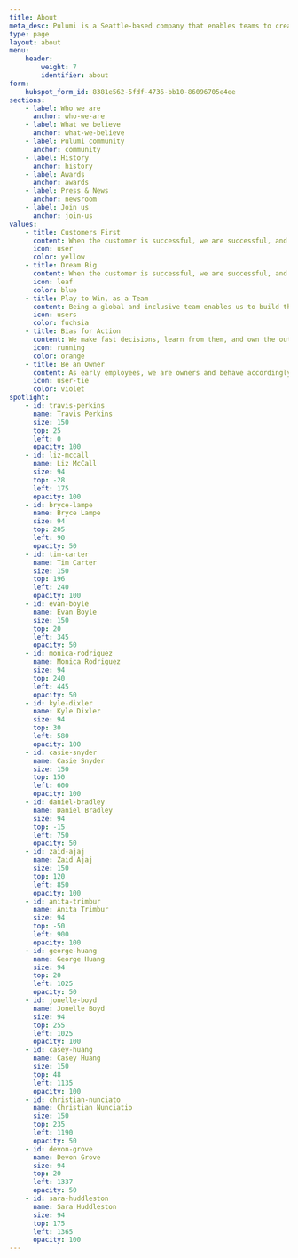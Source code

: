 ```yaml
---
title: About
meta_desc: Pulumi is a Seattle-based company that enables teams to create, deploy, and manage modern cloud applications and infrastructure.
type: page
layout: about
menu:
    header:
        weight: 7
        identifier: about
form:
    hubspot_form_id: 8381e562-5fdf-4736-bb10-86096705e4ee
sections:
    - label: Who we are
      anchor: who-we-are
    - label: What we believe
      anchor: what-we-believe
    - label: Pulumi community
      anchor: community
    - label: History
      anchor: history
    - label: Awards
      anchor: awards
    - label: Press & News
      anchor: newsroom
    - label: Join us
      anchor: join-us
values:
    - title: Customers First
      content: When the customer is successful, we are successful, and we always treat our customers’ success as our highest priority. We wear our customers’ shoes to understand the world from their perspective and build experiences to delight them.
      icon: user
      color: yellow
    - title: Dream Big
      content: When the customer is successful, we are successful, and we always treat our customers’ success as our highest priority. We wear our customers’ shoes to understand the world from their perspective and build experiences to delight them.
      icon: leaf
      color: blue
    - title: Play to Win, as a Team
      content: Being a global and inclusive team enables us to build the best products for our customers, and everybody has a seat at the table no matter their background, experiences, or title. We are always raising the bar and maintaining a high level of team performance in our drive to win as a team. We celebrate those wins together, learn from our failures together, and are on this journey as a team together.
      icon: users
      color: fuchsia
    - title: Bias for Action
      content: We make fast decisions, learn from them, and own the outcomes. Good today is better than perfect tomorrow. When in doubt, we empower action, experimentation, learning, and iteration. We strive to build internal consensus so that we are all bought in, but in cases where we disagree, we disagree, commit, and get going!
      icon: running
      color: orange
    - title: Be an Owner
      content: As early employees, we are owners and behave accordingly. We are frugal, spend Pulumi’s resources as if they’re our own, and accomplish more with less.
      icon: user-tie
      color: violet
spotlight:
    - id: travis-perkins
      name: Travis Perkins
      size: 150
      top: 25
      left: 0
      opacity: 100
    - id: liz-mccall
      name: Liz McCall
      size: 94
      top: -28
      left: 175
      opacity: 100
    - id: bryce-lampe
      name: Bryce Lampe
      size: 94
      top: 205
      left: 90
      opacity: 50
    - id: tim-carter
      name: Tim Carter
      size: 150
      top: 196
      left: 240
      opacity: 100
    - id: evan-boyle
      name: Evan Boyle
      size: 150
      top: 20
      left: 345
      opacity: 50
    - id: monica-rodriguez
      name: Monica Rodriguez
      size: 94
      top: 240
      left: 445
      opacity: 50
    - id: kyle-dixler
      name: Kyle Dixler
      size: 94
      top: 30
      left: 580
      opacity: 100
    - id: casie-snyder
      name: Casie Snyder
      size: 150
      top: 150
      left: 600
      opacity: 100
    - id: daniel-bradley
      name: Daniel Bradley
      size: 94
      top: -15
      left: 750
      opacity: 50
    - id: zaid-ajaj
      name: Zaid Ajaj
      size: 150
      top: 120
      left: 850
      opacity: 100
    - id: anita-trimbur
      name: Anita Trimbur
      size: 94
      top: -50
      left: 900
      opacity: 100
    - id: george-huang
      name: George Huang
      size: 94
      top: 20
      left: 1025
      opacity: 50
    - id: jonelle-boyd
      name: Jonelle Boyd
      size: 94
      top: 255
      left: 1025
      opacity: 100
    - id: casey-huang
      name: Casey Huang
      size: 150
      top: 48
      left: 1135
      opacity: 100
    - id: christian-nunciato
      name: Christian Nunciatio
      size: 150
      top: 235
      left: 1190
      opacity: 50
    - id: devon-grove
      name: Devon Grove
      size: 94
      top: 20
      left: 1337
      opacity: 50
    - id: sara-huddleston
      name: Sara Huddleston
      size: 94
      top: 175
      left: 1365
      opacity: 100
---
```

